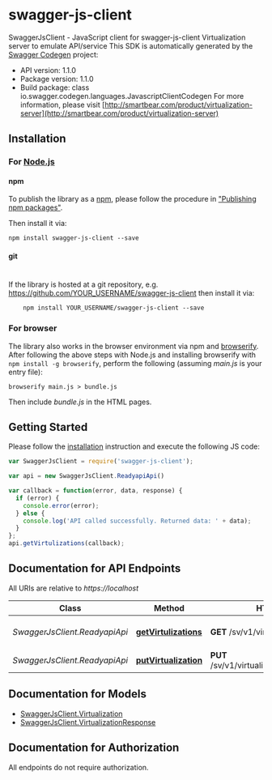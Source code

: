 # swagger-js-client

SwaggerJsClient - JavaScript client for swagger-js-client
Virtualization server to emulate API/service
This SDK is automatically generated by the [Swagger Codegen](https://github.com/swagger-api/swagger-codegen) project:

- API version: 1.1.0
- Package version: 1.1.0
- Build package: class io.swagger.codegen.languages.JavascriptClientCodegen
For more information, please visit [http://smartbear.com/product/virtualization-server](http://smartbear.com/product/virtualization-server)

## Installation

### For [Node.js](https://nodejs.org/)

#### npm

To publish the library as a [npm](https://www.npmjs.com/),
please follow the procedure in ["Publishing npm packages"](https://docs.npmjs.com/getting-started/publishing-npm-packages).

Then install it via:

```shell
npm install swagger-js-client --save
```

#### git
#
If the library is hosted at a git repository, e.g.
https://github.com/YOUR_USERNAME/swagger-js-client
then install it via:

```shell
    npm install YOUR_USERNAME/swagger-js-client --save
```

### For browser

The library also works in the browser environment via npm and [browserify](http://browserify.org/). After following
the above steps with Node.js and installing browserify with `npm install -g browserify`,
perform the following (assuming *main.js* is your entry file):

```shell
browserify main.js > bundle.js
```

Then include *bundle.js* in the HTML pages.

## Getting Started

Please follow the [installation](#installation) instruction and execute the following JS code:

```javascript
var SwaggerJsClient = require('swagger-js-client');

var api = new SwaggerJsClient.ReadyapiApi()

var callback = function(error, data, response) {
  if (error) {
    console.error(error);
  } else {
    console.log('API called successfully. Returned data: ' + data);
  }
};
api.getVirtulizations(callback);

```

## Documentation for API Endpoints

All URIs are relative to *https://localhost*

Class | Method | HTTP request | Description
------------ | ------------- | ------------- | -------------
*SwaggerJsClient.ReadyapiApi* | [**getVirtulizations**](docs/ReadyapiApi.md#getVirtulizations) | **GET** /sv/v1/virtualizations | Get currently deployed virtualizations
*SwaggerJsClient.ReadyapiApi* | [**putVirtualization**](docs/ReadyapiApi.md#putVirtualization) | **PUT** /sv/v1/virtualizations/{virtualizationID} | Post test recipe


## Documentation for Models

 - [SwaggerJsClient.Virtualization](docs/Virtualization.md)
 - [SwaggerJsClient.VirtualizationResponse](docs/VirtualizationResponse.md)


## Documentation for Authorization

 All endpoints do not require authorization.

